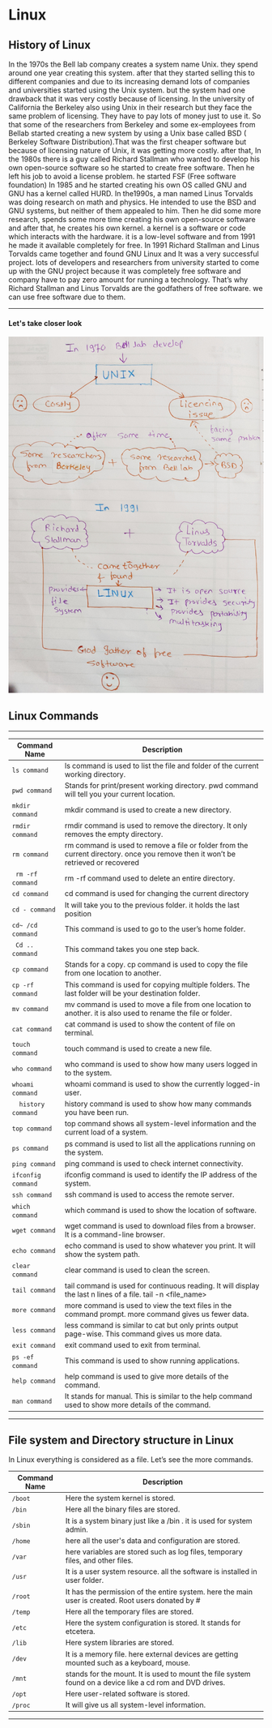 # Linux

## History of Linux 

In the 1970s the Bell lab company creates a system name Unix. they spend around one year creating this system. after that they started selling this to different companies and due to its increasing demand lots of companies and universities started using the Unix system. but the system had one drawback that it was very costly because of licensing. In the university of California the Berkeley also using Unix in their research but they face the same problem of licensing. They have to pay lots of money just to use it. So that some of the researchers from Berkeley and some ex-employees from Bellab started creating a new system by using a Unix base called BSD ( Berkeley Software Distribution).That was the first cheaper software but because of licensing nature of Unix, it was getting more costly. after that, In the 1980s there is a guy called Richard Stallman who wanted to develop his own open-source software so he started to create free software. Then he left his job to avoid a license problem. he started FSF (Free software foundation) In 1985 and he started creating his own OS called GNU and GNU has a kernel called HURD. In the1990s, a man named Linus Torvalds was doing research on math and physics. He intended to use the BSD and GNU systems, but neither of them appealed to him. Then he did some more research, spends some more time creating his own open-source software and after that, he creates his own kernel. a kernel is a software or code which interacts with the hardware. it is a low-level software and from 1991 he made it available completely for free. In 1991 Richard Stallman and  Linus Torvalds came together and found GNU Linux and It was a very successful project. lots of developers and researchers from university started to come up with the GNU project because it was completely free software and company have to pay zero amount for running a technology. That’s why Richard Stallman and Linus Torvalds are the godfathers of free software. we can use free software due to them.

------
#### Let's take closer look

![](Image.jpg)

## Linux Commands 
--------------------------

| Command Name            | Description
|------------------------ |-------------
| `ls command `           | ls command is used to list the file and folder of the current working directory. |
| `pwd command`       | Stands for print/present working directory. pwd command will tell you your current location.|
| `mkdir command`     | mkdir command is used to create a new directory. |
| `rmdir command`      |  rmdir command is used to remove the directory. It only removes the empty directory. |
| `rm command`          | rm command is used to remove a file or folder from the current directory. once you remove then it won’t be retrieved or recovered|
| `	rm -rf command`     |  rm -rf command used to delete an entire directory.  |
| `cd command`        | cd command is used for changing the current directory  |
| `cd - command`      | It will take you to the previous folder. it holds the last position |
| `cd~ /cd command`   | This command is used to go to the user’s home folder. |
| `	Cd .. command`    | This command takes you one step back.|
|`cp command`         | Stands for a copy. cp command is used to copy the file from one location to another.|
|`cp -rf command`    | This command is used for copying multiple folders. The last folder will be your destination folder.|
|`mv command`       | mv command is used to move a file from one location to another. it is also used to rename the file or folder. |
|`cat command`      | cat command is used to show the content of file on terminal.|
|`touch command`    | touch command is used to create a new file.|
|`who command`|who command is used to show how many users logged in to the system.|
|`whoami command`|whoami command is used to show the currently logged-in user.|
|`	history command`| history command is used to show how many commands you have been run.|
|`top command` |top command shows all system-level information and the current load of a system.|
|`ps command`| ps command is used to list all the applications running on the system.|
|`ping command `|ping command is used to check internet connectivity.|
|`ifconfig command`|ifconfig command is used to identify the IP address of the system.|
|`ssh command`|ssh command is used to access the remote server.
|`which command`| which command is used to show the location of software. 
|`wget command`| wget command is used to download files from a browser. It is a command-line browser.|
|`echo command` | echo command is used to show whatever you print. It will show the system path.|
|`clear command`| clear command is used to clean the screen. |
|`tail command `| tail command is used for continuous reading. It will display the last n lines of a file. tail -n <file_name>|
|	`more command`| more command is used to view the text files in the command prompt. more command gives us fewer data.| 
|`less command`| less command is similar to cat but only prints output page-wise. This command gives us more data. |
|`exit command`| exit command used to exit from terminal.|
|`ps -ef command`| This command is used to show running applications.|
|`help command`|help command is used to give more details of the command.|
|`man command `|It stands for manual. This is similar to the help command used to show more details of the command.|

----
## File system and Directory structure in Linux 
In Linux everything is considered as a file. Let’s see the more commands.


| Command Name    | Description                      |
|---------------- |-------------------------------   |
|`/boot `| Here the system kernel is stored.|
|`/bin` | Here all the binary files are stored.
|`/sbin `| It is a system binary just like a /bin . it is used for system admin.
|`/home`| here all the user's data and configuration are stored.
|`/var`| here variables are stored such as log files, temporary files, and other files.
|`/usr` |It is a user system resource. all the software is installed in user folder.
|`/root`|It has the permission of the entire system. here the main user is created. Root users donated by #  |
|`/temp `| Here all the temporary files are stored.|
|`/etc`| Here the system configuration is stored. It stands for etcetera.|
|`/lib`|Here system libraries are stored.|
|`/dev`|It is a memory file. here external devices are getting mounted such as a keyboard, mouse.|
|`/mnt`| stands for the mount. It is used to mount the file system found on a device like a cd rom and DVD drives.|
|`/opt`| Here user-related software is stored.|
|`/proc`| It will give us all system-level information.|


-------


